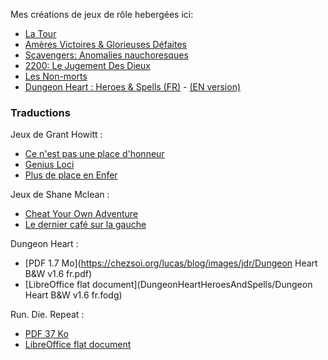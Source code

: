 Mes créations de jeux de rôle hebergées ici:

- [La Tour](latour)
- [Amères Victoires & Glorieuses Défaites](gdav)
- [Scavengers: Anomalies nauchoresques](scavengers)
- [2200: Le Jugement Des Dieux](2200_le_jugement_des_dieux)
- [Les Non-morts](LesNonMorts)
- [Dungeon Heart : Heroes & Spells (FR)](DungeonHeartHeroesAndSpells) - [(EN version)](DungeonHeartHeroesAndSpells/DungeonHeartHeroesAndSpells_en.html)
<!-- [chimera](chimera) -->
<!-- [Sous Terre](sous-terre) -->
<!-- [PorteObjectifCartes](poc/PorteObjectifCartes.html) -->
<!-- [EscapeGame](EscapeGame) -->

### Traductions

Jeux de Grant Howitt :

- [Ce n'est pas une place d'honneur](ce-nest-pas-une-place-dhonneur)
- [Genius Loci](genius-loci)
- [Plus de place en Enfer](plus-de-place-en-enfer)

Jeux de Shane Mclean :

- [Cheat Your Own Adventure](CheatYourOwnAdventure)
- [Le dernier café sur la gauche](LeDernierCaféSurLaGauche.html)

Dungeon Heart :

- [PDF 1.7 Mo](https://chezsoi.org/lucas/blog/images/jdr/Dungeon Heart B&W v1.6 fr.pdf)
- [LibreOffice flat document](DungeonHeartHeroesAndSpells/Dungeon Heart B&W v1.6 fr.fodg)

Run. Die. Repeat :

- [PDF 37 Ko](https://chezsoi.org/lucas/blog/images/jdr/RunDieRepeat-FR.pdf)
- [LibreOffice flat document](RunDieRepeat/RunDieRepeat-FR.fodt)
